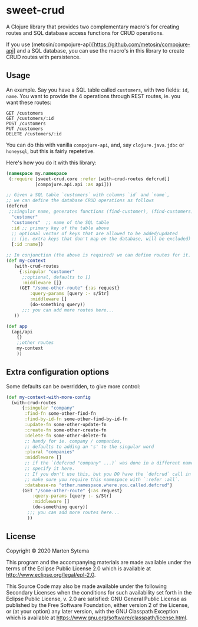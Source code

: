 # sweet-crud

A Clojure library that provides two complementary macro's for creating routes and SQL database access functions for CRUD operations.


If you use (metosin/compojure-api)[https://github.com/metosin/compojure-api] and a SQL database, you can use the macro's in this library to
create CRUD routes with persistence.

## Usage

An example. Say you have a SQL table called `customers`, with two fields: `id`, `name`. You want to provide the 4 operations through REST routes, ie. you want these routes:

```
GET /customers
GET /customers/:id
POST /customers
PUT /customers
DELETE /customers/:id
```

You can do this with vanilla `compojure-api`, and, say `clojure.java.jdbc` or `honeysql`, but this is fairly repetetive.

Here's how you do it with this library:

```clojure
(namespace my.namespace
 (:require [sweet-crud.core :refer [with-crud-routes defcrud]]
           [compojure.api.api :as api]))

;; Given a SQL table `customers` with columns `id` and `name`,
;; we can define the database CRUD operations as follows
(defcrud
 ;;singular name, generates functions (find-customer), (find-customers), (create-customers), etc.
  "customer"
  "customers"  ;; name of the SQL table
  :id ;; primary key of the table above
  ;; optional vector of keys that are allowed to be added/updated
  ;; (ie. extra keys that don't map on the database, will be excluded)
  [:id :name])

;; In conjunction (the above is required) we can define routes for it.
(def my-context
   (with-crud-routes
     {:singular "customer"
      ;;optional, defaults to []
      :middleware []}
     (GET "/some-other-route" {:as request}
         :query-params [query :- s/Str]
         :middleware []
         (do-something query))
      ;;; you can add more routes here...
   ))

(def app
  (api/api
    {}
    ;;other routes
    my-context
    ))
```


## Extra configuration options

Some defaults can be overridden, to give more control:
```clojure
(def my-context-with-more-config
  (with-crud-routes
      {:singular "company"
       :find-fn some-other-find-fn
       :find-by-id-fn some-other-find-by-id-fn
       :update-fn some-other-update-fn
       :create-fn some-other-create-fn
       :delete-fn some-other-delete-fn
       ;; handy for ie. company / companies,
       ;; defaults to adding an 's' to the singular word
       :plural "companies"
       :middleware []
       ;; if the `(defcrud "company" ...)` was done in a different namespace,
       ;; specify it here.
       ;; If you don't use this, but you DO have the `defcrud` call in another namespace,
       ;; make sure you require this namespace with `:refer :all`.
       :database-ns "other.namespace.where.you.called.defcrud"}
      (GET "/some-other-route" {:as request}
          :query-params [query :- s/Str]
          :middleware []
          (do-something query))
        ;;; you can add more routes here...
        ))
```




## License

Copyright © 2020 Marten Sytema

This program and the accompanying materials are made available under the
terms of the Eclipse Public License 2.0 which is available at
http://www.eclipse.org/legal/epl-2.0.

This Source Code may also be made available under the following Secondary
Licenses when the conditions for such availability set forth in the Eclipse
Public License, v. 2.0 are satisfied: GNU General Public License as published by
the Free Software Foundation, either version 2 of the License, or (at your
option) any later version, with the GNU Classpath Exception which is available
at https://www.gnu.org/software/classpath/license.html.
